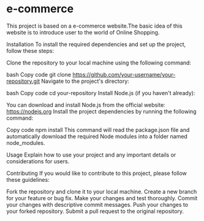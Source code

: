 # e-commerce
This project is based on a e-commerce website.The basic idea of this website is to introduce user to the world of Online Shopping.

Installation
To install the required dependencies and set up the project, follow these steps:

Clone the repository to your local machine using the following command:

bash
Copy code
git clone https://github.com/your-username/your-repository.git
Navigate to the project's directory:

bash
Copy code
cd your-repository
Install Node.js (if you haven't already):

You can download and install Node.js from the official website: https://nodejs.org
Install the project dependencies by running the following command:

Copy code
npm install
This command will read the package.json file and automatically download the required Node modules into a folder named node_modules.

Usage
Explain how to use your project and any important details or considerations for users.

Contributing
If you would like to contribute to this project, please follow these guidelines:

Fork the repository and clone it to your local machine.
Create a new branch for your feature or bug fix.
Make your changes and test thoroughly.
Commit your changes with descriptive commit messages.
Push your changes to your forked repository.
Submit a pull request to the original repository.




